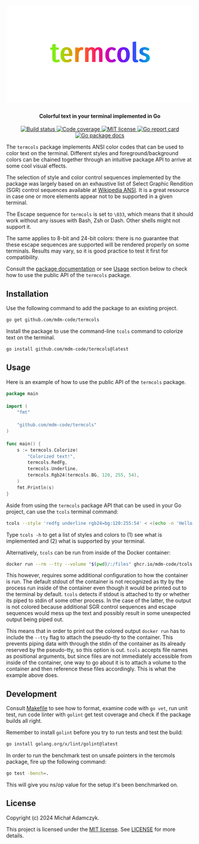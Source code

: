 <h1 align="center">
  <div>
    <img src="https://raw.githubusercontent.com/mdm-code/mdm-code.github.io/main/termcols_logo.png" alt="logo"/>
  </div>
</h1>

<h4 align="center">Colorful text in your terminal implemented in Go</h4>

<div align="center">
<p>
    <a href="https://github.com/mdm-code/termcols/actions?query=workflow%3ACI">
        <img alt="Build status" src="https://github.com/mdm-code/termcols/workflows/CI/badge.svg">
    </a>
    <a href="https://app.codecov.io/gh/mdm-code/termcols">
        <img alt="Code coverage" src="https://codecov.io/gh/mdm-code/termcols/branch/main/graphs/badge.svg?branch=main">
    </a>
    <a href="https://opensource.org/licenses/MIT" rel="nofollow">
        <img alt="MIT license" src="https://img.shields.io/github/license/mdm-code/termcols">
    </a>
    <a href="https://goreportcard.com/report/github.com/mdm-code/termcols">
        <img alt="Go report card" src="https://goreportcard.com/badge/github.com/mdm-code/termcols">
    </a>
    <a href="https://pkg.go.dev/github.com/mdm-code/termcols">
        <img alt="Go package docs" src="https://img.shields.io/badge/go.dev-reference-007d9c?logo=go&logoColor=white">
    </a>
</p>
</div>

The `termcols` package implements ANSI color codes that can be used to color
text on the terminal. Different styles and foreground/background colors can be
chained together through an intuitive package API to arrive at some cool visual
effects.

The selection of style and color control sequences implemented by the package
was largely based on an exhaustive list of Select Graphic Rendition (SGR)
control sequences available at [Wikipedia ANSI](https://en.wikipedia.org/wiki/ANSI_escape_code).
It is a great resource in case one or more elements appear not to be supported
in a given terminal.

The Escape sequence for `termcols` is set to `\033`, which means that it should
work without any issues with Bash, Zsh or Dash. Other shells might not support
it.

The same applies to 8-bit and 24-bit colors: there is no guarantee that these
escape sequences are supported will be rendered properly on some terminals.
Results may vary, so it is good practice to test it first for compatibility.

Consult the [package documentation](https://pkg.go.dev/github.com/mdm-code/termcols)
or see [Usage](#usage) section below to check how to use the public API of the
`termcols` package.


## Installation

Use the following command to add the package to an existing project.

```sh
go get github.com/mdm-code/termcols
```

Install the package to use the command-line `tcols` command to colorize
text on the terminal.

```sh
go install github.com/mdm-code/termcols@latest
```


## Usage

Here is an example of how to use the public API of the `termcols` package.

```go
package main

import (
	"fmt"

	"github.com/mdm-code/termcols"
)

func main() {
	s := termcols.Colorize(
		"Colorized text!",
		termcols.RedFg,
		termcols.Underline,
		termcols.Rgb24(termcols.BG, 120, 255, 54),
	)
	fmt.Println(s)
}
```

Aside from using the `termcols` package API that can be used in your Go
project, can use the `tcols` terminal command:

```sh
tcols --style 'redfg underline rgb24=bg:120:255:54' < <(echo -n 'Hello, world!')
```

Type `tcols -h` to get a list of styles and colors to (1) see what is implemented
and (2) what is supported by your terminal.


Alternatively, `tcols` can be run from inside of the Docker container:

```sh
docker run --rm --tty --volume "$(pwd)/:/files" ghcr.io/mdm-code/tcols tcols -s "redfg bluebg" files/test.txt
```

This however, requires some additional configuration to how the container is
run. The default stdout of the container is not recognized as tty by the
process run inside of the container even though it would be printed out to the
terminal by default. `tcols` detects if stdout is attached to tty or whether
its piped to stdin of some other process. In the case of the latter, the output
is not colored because additional SGR control sequences and escape sequences
would mess up the text and possibly result in some unexpected output being
piped out.

This means that in order to print out the colored output `docker run` has to
include the `--tty` flag to attach the pseudo-tty to the container. This
prevents piping data with through the stdin of the container as its already
reserved by the pseudo-tty, so this option is out. `tcols` accepts file names
as positional arguments, but since files are not immediately accessible from
inside of the container, one way to go about it is to attach a volume to the
container and then reference these files accordingly. This is what the example
above does.


## Development

Consult [Makefile](Makefile) to see how to format, examine code with `go vet`,
run unit test, run code linter with `golint` get test coverage and check if the
package builds all right.

Remember to install `golint` before you try to run tests and test the build:

```sh
go install golang.org/x/lint/golint@latest
```

In order to run the benchmark test on unsafe pointers in the tercmols package,
fire up the following command:

```sh
go test -bench=.
```

This will give you ns/op value for the setup it's been benchmarked on.


## License

Copyright (c) 2024 Michał Adamczyk.

This project is licensed under the [MIT license](https://opensource.org/licenses/MIT).
See [LICENSE](LICENSE) for more details.

